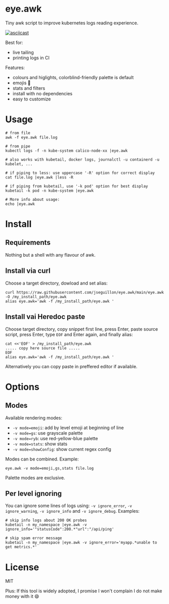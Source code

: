 # eye.awk

Tiny awk script to improve kubernetes logs reading experience.

[![asciicast](https://asciinema.org/a/4yjZZ6P5SOu0BFTzx2nYf9tqA.svg)](https://asciinema.org/a/4yjZZ6P5SOu0BFTzx2nYf9tqA)

Best for:
* live tailing
* printing logs in CI

Features:
* colours and higlights, colorblind-friendly palette is default
* emojis 🔔
* stats and filters
* install with no dependencies
* easy to customize

# Usage

```
# from file
awk -f eye.awk file.log

# from pipe
kubectl logs -f -n kube-system calico-node-xx |eye.awk

# also works with kubetail, docker logs, journalctl -u containerd -u kubelet, ...

# if piping to less: use uppercase '-R' option for correct display
cat file.log |eye.awk |less -R

# if piping from kubetail, use '-k pod' option for best display
kubetail -k pod -n kube-system |eye.awk

# More info about usage:
echo |eye.awk
```

# Install

## Requirements

Nothing but a shell with any flavour of awk.

## Install via curl

Choose a target directory, dowload and set alias:
```shell
curl https://raw.githubusercontent.com/jseguillon/eye.awk/main/eye.awk -O /my_install_path/eye.awk
alias eye.awk='awk -f /my_install_path/eye.awk '
```

## Install vai Heredoc paste

Choose target directory, copy snippet first line, press Enter, paste source script, press Enter, type `EOF` and Enter again, and finally alias:
```shell
cat <<'EOF' > /my_install_path/eye.awk
..... copy here source file .....
EOF
alias eye.awk='awk -f /my_install_path/eye.awk '
```

Alternatively you can copy paste in preffered editor if available.

# Options

## Modes

Available rendering modes:
* `-v mode=emoji`: add by level emoji at beginning of line
* `-v mode=gs`: use grayscale palette
* `-v mode=ryb`: use red-yellow-blue palette
* `-v mode=stats`: show stats
* `-v mode=showConfig`: show current regex config

Modes can be combined. Example:
```
eye.awk -v mode=emoji,gs,stats file.log
```

Palette modes are exclusive.

## Per level ignoring

You can ignore some lines of logs using: `-v ignore_error`, `-v ignore_warning`, `-v ignore_info` and `-v ignore_debug`. Examples:
```shell
# skip info logs about 200 OK probes
kubetail -n my_namespace |eye.awk -v ignore_info='"statusCode":200.*"url":"/api/ping'

# skip spam error message
kubetail -n my_namespace |eye.awk -v ignore_error='myapp.*unable to get metrics.*'
```

# License

MIT

Plus: If this tool is widely adopted, I promise I won't complain I do not make money with it 😄
